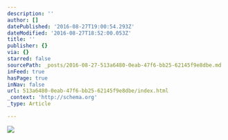 ```yaml
---
description: ''
author: []
datePublished: '2016-08-27T19:00:54.293Z'
dateModified: '2016-08-27T18:52:00.053Z'
title: ''
publisher: {}
via: {}
starred: false
sourcePath: _posts/2016-08-27-513a6480-0eab-47f6-bb25-62145f9e8dbe.md
inFeed: true
hasPage: true
inNav: false
url: 513a6480-0eab-47f6-bb25-62145f9e8dbe/index.html
_context: 'http://schema.org'
_type: Article

---
```

![](https://the-grid-user-content.s3-us-west-2.amazonaws.com/478a6470-6e36-4c79-b111-7b4a94d12699.jpg)